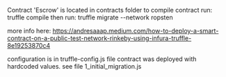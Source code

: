 Contract 'Escrow' is located in contracts folder
to compile contract run:
truffle compile
then run:
truffle migrate --network ropsten

more info here:
https://andresaaap.medium.com/how-to-deploy-a-smart-contract-on-a-public-test-network-rinkeby-using-infura-truffle-8e19253870c4

configuration is in truffle-config.js file
contract was deployed with hardcoded values. see file 1_initial_migration.js
